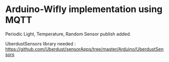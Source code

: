 Arduino-Wifly implementation using MQTT
=============

Periodic Light, Temperature, Random Sensor publish added.

UberdustSensors library needed  :
https://github.com/Uberdust/sensorApps/tree/master/Arduino/UberdustSensors